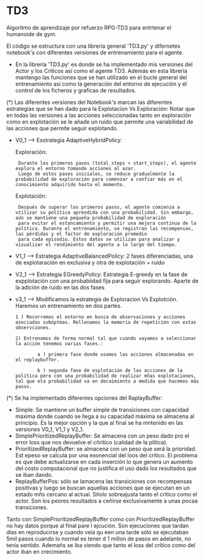 # TD3
Algoritmo de aprendizaje por refuerzo RPG-TD3 para entrtenar el humanoide de gym.



El código se estructura con una librería general 'TD3.py' y difernetes notebook's con diferentes versiones de entrenamiento para el agente.

- En la librería 'TD3.py' es donde se ha implementado mis versiones del Actor y los Críticos así como el agente TD3. Además en esta librería
mantengo las funciones que se han utilizado en el bucle general del entrenamiento así como la generación del entorno de ejecución y el control de los ficheros y graficas de 
resultados.

(*) Las diferentes versiones del Notebook's  marcan las diferentes estrategias que se han dado para la Explotacion Vs Exploración: Notar que en todas las versiones 
a las acciones seleccionadas tanto en exploración como en explotación se le añade un ruido que permite una variabilidad de las acciones que permite seguir explotando.

 - V0_1 -->  Esstrategia AdaptiveHybridPolicy:


	Exploración:

		Durante los primeros pasos (total_steps < start_steps), el agente explora el entorno tomando acciones al azar.
		Luego de estos pasos iniciales, se reduce gradualmente la probabilidad de exploración para comenzar a confiar más en el conocimiento adquirido hasta el momento.

	Explotación:

		Después de superar los primeros pasos, el agente comienza a utilizar su política aprendida con una probabilidad. Sin embargo, aún se mantiene una pequeña probabilidad de exploración 
		para evitar el estancamiento y permitir una mejora continua de la política. Durante el entrenamiento, se registran las recompensas, las pérdidas y el factor de exploración promedio 
		para cada episodio. Estos datos se utilizan para analizar y visualizar el rendimiento del agente a lo largo del tiempo.

 -  V1_1 --> Estrategia AdaptiveBalancedPolicy: 2 fases diferenciadas, una de explotaración en exclusiva y otra de explotación + ruido 
 -  V2_1 --> Estrategia EGreedyPolicy: Estrategia E-greedy en la fase de expplotación con una probabiidad fija para seguir explorando. Aparte de la adición de ruido en las dos fases
 -  v3_1 --> Modificamos la estrategia de Exploracion Vs Explotción. Haremos un entrenamiento en dos partes.

		1 ) Recorremos el entorno en busca de observaciones y acciones asociadas subóptmas. Rellenamos la memoria de repetición con estas observciones.

		2) Entrenamos de forma normal tal que cuando vayamos a seleccionar la acción tenemos varias fases.:

				a ) primera fase donde usamos las acciones almacenadas en el replaybuffer.

				b ) segunda fase de esplotación de las acciones de la política pero con una probabilidad de realizar mñas explotaciones, tal que eta probabilidad va en decaimiento a medida que hacemos más pasos.

      


(*) Se ha implementado diferentes opciones del RaplayBuffer:

 - Simple: Se mantiene un buffer simple de transiciones con capacidad maxima donde cuando se llega a su capacidad máxima se almacena al principio. Es la mejor opción y la que
  al final se ha mntenido en las versiones   V0_1, V1_1 y V2_1.
 - SimplePrioritizedReplayBuffer: Se almacena con un peso dado pro el error loss que nos devuelve el cñritico (calidad de la plítica). 
 - PrioritizedReplayBuffer: se almacena con un peso que será la prioridad. Est epeso se calcula por una exonencial del loos del crítico. El problema es que debe actualizarse en cada inserción
lo que genera un aumento del costo computacional que no justifica el uso dado los resultados que se iban dando. 
 - ReplayBufferPos: sólo se lamacena las transiciones con recompensas positivas y luego se buscan aquellas acciones que se ejecutan en un estado mñs cercano al actual. Sñolo sobreajusta 
tanto el crítico como el actor. Son los  peores resultados a ceñirse exclusivamente a unas pocaa transiciones.

 Tanto con SimplePrioritizedReplayBuffer como con PrioritizedReplayBuffer no hay datos porque al final pare l ejcución. Son ejecuciones que tardan días en reproducirse y cuando veía qu een una tarde 
sólo se ejecutaban 5mil pasos cuando lo normal es tener d 1 millon de pasos en adelante, no tenía sentido. Ademañs se iba viendo que tanto el loss del crítico como del actor iban en crecimiento.


